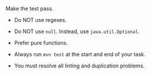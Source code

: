 Make the test pass.
- Do NOT use regexes.
- Do NOT use `null`. Instead, use `java.util.Optional`.

- Prefer pure functions.

- Always run `mvn test` at the start and end of your task.

- You must resolve all linting and duplication problems.